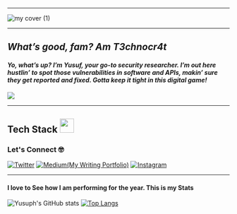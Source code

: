 ***

![my cover (1)](https://github.com/user-attachments/assets/dd4bf7cf-7283-4e4f-b98d-9b02244feb5b)

***

## **_What’s good, fam? Am T3chnocr4t_**

#### *Yo, what’s up? I’m Yusuf, your go-to security researcher. I’m out here hustlin’ to spot those vulnerabilities in software and APIs, makin’ sure they get reported and fixed. Gotta keep it tight in this digital game!*

<a href="https://github.com/DenverCoder1/readme-typing-svg"><img src="https://readme-typing-svg.herokuapp.com?&font=IBM+Plex+Sans&color=00ff00&size=30&lines=Researcher...+Vulnerabilities..." /></a>




***
## Tech Stack <img src = "https://media2.giphy.com/media/QssGEmpkyEOhBCb7e1/giphy.gif?cid=ecf05e47a0n3gi1bfqntqmob8g9aid1oyj2wr3ds3mg700bl&rid=giphy.gif" width = 32px height = 32px> 



### Let's Connect :nerd_face:
 
<a href="https://twitter.com/T3chnocr4t">![Twitter](	https://img.shields.io/badge/Twitter-1DA1F2?style=for-the-badge&logo=twitter&logoColor=white)</a> <a href="https://medium.com/@T3chnocr4t">![Medium(My Writing Portfolio)](https://img.shields.io/badge/Medium-008000?style=for-the-badge&logo=linktree&logoColor=white)</a> <a href="https://www.Instagram.com/T3chnocr4t/">![Instagram](https://img.shields.io/badge/Instagram-0A0A0A?style=for-the-badge&logo=freecodecamp&logoColor=white)</a> 

 ***
 #### I love to See how I am performing for the year. This is my Stats

![Yusuph's GitHub stats](https://github-readme-stats.vercel.app/api?username=T3chnocr4t&show_icons=true&theme=radical)
[![Top Langs](https://github-readme-stats.vercel.app/api/top-langs/?username=T3chnocr4t&layout=donut)](https://github.com/T3chnocr4t/github-readme-stats)
